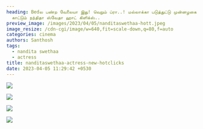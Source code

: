 ```yaml
---
heading: Bedல பண்ற வேலையா இது! வெறும் ப்ரா..! மல்லாக்கா படுத்துட்டு முன்னழகை
  காட்டும் நந்திதா ஸ்வேதா ஹாட் கிளிக்ஸ்..
preview_image: /images/2023/04/05/nanditaswethaa-hott.jpeg
image_resize: /cdn-cgi/image/w=640,fit=scale-down,q=80,f=auto
categories: cinema
authors: Santhosh
tags:
  - nandita swethaa
  - actress
title: nanditaswethaa-actress-new-hotclicks
date: 2023-04-05 11:29:42 +0530
---
```

![](/images/2023/04/05/nanditaswethaa-actress-new-hotclicks.jpeg)

![](/images/2023/04/05/nanditaswethaa-actress-new-hotclicks2.jpeg)

![](/images/2023/04/05/nanditaswethaa-actress-new-hotclickss.jpeg)

![](/images/2023/04/05/nanditaswethaa-actress-new-hotclickss2.jpeg)